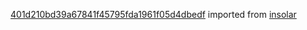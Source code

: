 [401d210bd39a67841f45795fda1961f05d4dbedf](https://github.com/insolar/insolar/commit/401d210bd39a67841f45795fda1961f05d4dbedf) imported from [insolar](https://github.com/insolar/insolar)
